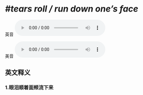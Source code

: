 # ***\#tears roll / run down one’s face*** 
英音
<audio src="./media/tears roll down one’s face   tears run down one’s face1_AAC.aac" controls="controls"></audio>

美音
<audio src="./media/tears roll down one’s face,tears run down one’s face2_AAC.aac" controls="controls"></audio>



  

英文释义
---
### 1.**眼泪顺着面颊流下来**  


